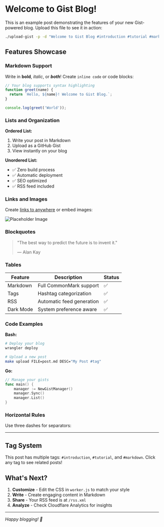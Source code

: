 # Welcome to Gist Blog!

This is an example post demonstrating the features of your new Gist-powered blog. Upload this file to see it in action:

```bash
./upload-gist -p -d "Welcome to Gist Blog #introduction #tutorial #markdown" example-post.md
```

## Features Showcase

### Markdown Support

Write in **bold**, *italic*, or ***both***! Create `inline code` or code blocks:

```javascript
// Your blog supports syntax highlighting
function greet(name) {
  return `Hello, ${name}! Welcome to Gist Blog.`;
}

console.log(greet('World'));
```

### Lists and Organization

**Ordered List:**
1. Write your post in Markdown
2. Upload as a GitHub Gist
3. View instantly on your blog

**Unordered List:**
- ✅ Zero build process
- ✅ Automatic deployment
- ✅ SEO optimized
- ✅ RSS feed included

### Links and Images

Create [links to anywhere](https://github.com) or embed images:

![Placeholder Image](https://via.placeholder.com/600x300?text=Your+Image+Here)

### Blockquotes

> "The best way to predict the future is to invent it."
> 
> — Alan Kay

### Tables

| Feature | Description | Status |
|---------|-------------|--------|
| Markdown | Full CommonMark support | ✅ |
| Tags | Hashtag categorization | ✅ |
| RSS | Automatic feed generation | ✅ |
| Dark Mode | System preference aware | ✅ |

### Code Examples

**Bash:**
```bash
# Deploy your blog
wrangler deploy

# Upload a new post
make upload FILE=post.md DESC="My Post #tag"
```

**Go:**
```go
// Manage your gists
func main() {
    manager := NewGistManager()
    manager.Sync()
    manager.List()
}
```

### Horizontal Rules

Use three dashes for separators:

---

## Tag System

This post has multiple tags: `#introduction`, `#tutorial`, and `#markdown`. Click any tag to see related posts!

## What's Next?

1. **Customize** - Edit the CSS in `worker.js` to match your style
2. **Write** - Create engaging content in Markdown
3. **Share** - Your RSS feed is at `/rss.xml`
4. **Analyze** - Check Cloudflare Analytics for insights

---

*Happy blogging! 🚀*